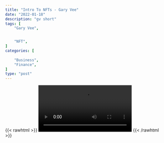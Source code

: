 ```yaml
---
title: "Intro To NFTs - Gary Vee"
date: "2022-01-18"
description: "gv short"
tags: [
    "Gary Vee",


    "NFT",
]
categories: [
    
    "Business",
    "Finance",
]
type: "post"
---
```

{{< rawhtml >}}
    <video width="auto" height="auto" controls>
        <source src="https://clips.dev00ps.com/Gary%20Vee/nft_intro.mp4" type="video/mp4"> 
    </video>
{{< /rawhtml >}}
